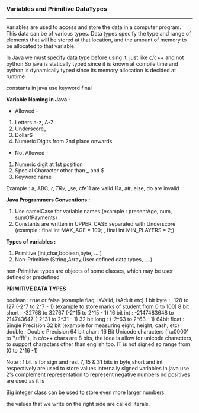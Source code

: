 ### **Variables and Primitive DataTypes**
---

Variables are used to access and store the data in a computer program.
This data can be of various types.
Data types specify the type and range of elements that will be stored at that location, and the amount of memory to be allocated to that variable.


In Java we must specify data type before using it, just like c/c++ and not python
So java is statically typed since it is known at compile time and python is dynamically typed since its memory allocation is decided at runtime

constants in java use keyword final

**Variable Naming in Java :**

* Allowed -
1. Letters a-z, A-Z
2. Underscore_
3. Dollar$
4. Numeric Digits from 2nd place onwards

* Not Allowed - 
1. Numeric digit at 1st position
2. Special Character other than  _ and $
3. Keyword name

Example : 
a, ABC, $r, TRy$, _se, cfe11 are valid
11a, a#, else, do are invalid


**Java Programmers Conventions :** 
1. Use camelCase for variable names (example : presentAge, num, sumOfPayments)
2. Constants are written in UPPER_CASE separated with Underscore (example : final int MAX_AGE = 100; , final int MIN_PLAYERS = 2;)


**Types of variables :**
1. Primitive (int,char,boolean,byte, ....)
2. Non-Primitive (String,Array,User defined data types, ....)

non-Primitive types are objects of some classes, which may be user defined or predefined


**PRIMITIVE DATA TYPES**

boolean    :    true or false (example flag, isValid, isAdult etc) 1 bit
byte       :    -128 to 127 (-2^7 to 2^7 - 1)  (example to store marks of student from 0 to 100) 8 bit
short      :    -32768 to 32767 (-2^15 to 2^15 - 1) 16 bit
int        :    -2147483648 to 214743647 (-2^31 to 2^31 - 1) 32 bit
long       :    (-2^63 to 2^63 - 1)       64bit
float      :    Single Precision 32 bit (example for measuring eight, height, cash, etc)
double     :    Double Precision 64 bit
char       :    16 Bit Unicode characters ('\u0000' to '\uffff'), in c/c++ chars are 8 bits, the idea is allow for unicode characters, to support characters other than english too. IT is not signed so range from (0 to 2^16 -1)

Note : 1 bit is for sign and rest 7, 15 & 31 bits in byte,short and int respectively are used to store values
Internally signed variables in java use 2's complement representation to represent negative numbers nd positives are used as it is

Big integer class can be used to store even more larger  numbers

the values that we write on the right side are called literals. 